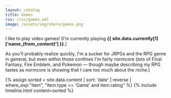```yaml
---
layout: catalog
title: Games
rss: /rss/games.xml
image: /assets/img/share/games.png
---
```


I like to play video games! (I'm currently playing <strong>{{ site.data.currently[1]['name_(from_content)'] }}</strong>.)

As you'll probably realize quickly, I'm a sucker for JRPGs and the RPG genre in general,
but even within those confines I'm fairly normcore (lots of Final Fantasy, Fire Emblem, 
and Pokemon — though maybe describing my RPG tastes as normcore is showing that I care
too much about the niche.)

{% assign sorted = site.data.content | sort: 'date' | reverse | where_exp:"item", "item.type == 'Game' and item.rating" %}
{% include timeline.html content=sorted %}